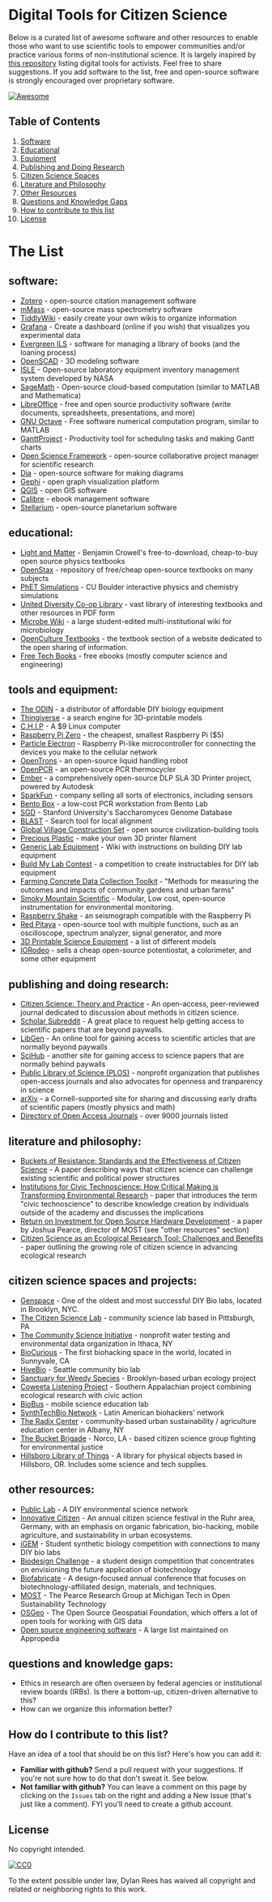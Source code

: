 # Digital Tools for Citizen Science

Below is a curated list of awesome software and other resources to enable those who want to use scientific tools to empower communities and/or practice various forms of non-institutional science.  It is largely inspired by [this repository](https://github.com/drewrwilson/toolsforactivism) listing digital tools for activists.  Feel free to share suggestions. If you add software to the list, free and open-source software is strongly encouraged over proprietary software.

[![Awesome](https://cdn.rawgit.com/sindresorhus/awesome/d7305f38d29fed78fa85652e3a63e154dd8e8829/media/badge.svg)](https://github.com/sindresorhus/awesome)

## Table of Contents

  1. [Software](#software)
  2. [Educational](#educational)
  2. [Equipment](#tools-and-equipment)
  3. [Publishing and Doing Research](#publishing-and-doing-research)
  4. [Citizen Science Spaces](#citizen-science-spaces-and-projects)
  5. [Literature and Philosophy](#literature-and-philosophy)
  5. [Other Resources](#other-resources)
  6. [Questions and Knowledge Gaps](#questions-and-knowledge-gaps)
  7. [How to contribute to this list](#how-do-I-contribute-to-to-this-list)
  8. [License](#license)

# The List

## software:

 * [Zotero](https://www.zotero.org/) - open-source citation management software
 * [mMass](http://www.mmass.org/) - open-source mass spectrometry software
 * [TiddlyWiki](http://tiddlywiki.com/) - easily create your own wikis to organize information
 * [Grafana](http://grafana.org/) - Create a dashboard (online if you wish) that visualizes you experimental data
 * [Evergreen ILS](http://evergreen-ils.org/) - software for managing a library of books (and the loaning process)
 * [OpenSCAD](http://www.openscad.org/) - 3D modeling software
 * [ISLE](https://github.com/nasa/isle) - Open-source laboratory equipment inventory management system developed by NASA
 * [SageMath](https://cloud.sagemath.com/) - Open-source cloud-based computation (similar to MATLAB and Mathematica)
 * [LibreOffice](https://en.wikipedia.org/wiki/LibreOffice) - free and open source productivity software (write documents, spreadsheets, presentations, and more)
 * [GNU Octave](https://www.gnu.org/software/octave/) - Free software numerical computation program, similar to MATLAB
 * [GanttProject](http://www.ganttproject.biz/) - Productivity tool for scheduling tasks and making Gantt charts
 * [Open Science Framework](https://osf.io/) - open-source collaborative project manager for scientific research
 * [Dia](http://dia-installer.de/) - open-source software for making diagrams
 * [Gephi](https://gephi.org/) - open graph visualization platform
 * [QGIS](http://www.qgis.org/en/site/) - open GIS software
 * [Calibre](http://calibre-ebook.com/) - ebook management software
 * [Stellarium](http://www.stellarium.org/) - open-source planetarium software
 
## educational:
 * [Light and Matter](http://lightandmatter.com/) - Benjamin Crowell's free-to-download, cheap-to-buy open source physics textbooks
 * [OpenStax](https://openstax.org/) - repository of free/cheap open-source textbooks on many subjects
 * [PhET Simulations](https://phet.colorado.edu/en/simulations/category/chemistry) - CU Boulder interactive physics and chemistry simulations
 * [United Diversity Co-op Library](http://library.uniteddiversity.coop/) - vast library of interesting textbooks and other resources in PDF form
 * [Microbe Wiki](https://microbewiki.kenyon.edu/index.php/MicrobeWiki) - a large student-edited multi-institutional wiki for microbiology
 * [OpenCulture Textbooks](http://www.openculture.com/free_textbooks) - the textbook section of a website dedicated to the open sharing of information.
 * [Free Tech Books](http://www.freetechbooks.com/categories) - free ebooks (mostly computer science and engineering)


## tools and equipment:

 * [The ODIN](http://www.the-odin.com/) - a distributor of affordable DIY biology equipment
 * [Thingiverse](https://www.thingiverse.com/) - a search engine for 3D-printable models
 * [C.H.I.P](https://getchip.com/pages/chip) - A $9 Linux computer
 * [Raspberry Pi Zero](https://www.raspberrypi.org/products/pi-zero/) - the cheapest, smallest Raspberry Pi ($5)
 * [Particle Electron](https://www.particle.io/products/hardware/electron-cellular-dev-kit?) - Raspberry Pi-like microcontroller for connecting the devices you make to the cellular network
 * [OpenTrons](http://opentrons.com/) - an open-source liquid handling robot
 * [OpenPCR](http://openpcr.org/) - an open-source PCR thermocycler
 * [Ember](https://ember.autodesk.com/) - a comprehensively open-source DLP SLA 3D Printer project, powered by Autodesk
 * [SparkFun](https://www.sparkfun.com/) - company selling all sorts of electronics, including sensors
 * [Bento Box](https://www.bento.bio/) - a low-cost PCR workstation from Bento Lab
 * [SGD](www.yeastgenome.org) - Stanford University's Saccharomyces Genome Database
 * [BLAST](http://blast.ncbi.nlm.nih.gov/Blast.cgi) - Search tool for local alignment
 * [Global Village Construction Set](http://opensourceecology.org/gvcs/gvcs-machine-index/) - open source civilization-building tools
 * [Precious Plastic](https://preciousplastic.com/en/videos/build/extrusion/) - make your own 3D printer filament
 * [Generic Lab Equipment](http://hackteria.org/wiki/Generic_Lab_Equipment) - Wiki with instructions on building DIY lab equipment
 * [Build My Lab Contest](http://www.instructables.com/contest/buildmylab/) - a competition to create instructables for DIY lab equipment
 * [Farming Concrete Data Collection Toolkit](https://farmingconcrete.org/toolkit/) - "Methods for measuring the outcomes and impacts of community gardens and urban farms"
 * [Smoky Mountain Scientific](http://www.smokymtsci.com/) - Modular, Low cost, open-source instrumentation for environmental monitoring.
 * [Raspberry Shake](https://www.kickstarter.com/projects/angelrodriguez/raspberry-shake-your-personal-seismograph) - an seismograph compatible with the Raspberry Pi
 * [Red Pitaya](http://redpitaya.com/) - open-source tool with multiple functions, such as an oscilloscope, spectrum analyzer, signal generator, and more
 * [3D Printable Science Equipment](http://www.appropedia.org/3D_printable_science_equipment) - a list of different models
 * [IORodeo](http://iorodeo.com/) - sells a cheap open-source potentiostat, a colorimeter, and some other equipment

## publishing and doing research:

 * [Citizen Science: Theory and Practice](http://theoryandpractice.citizenscienceassociation.org/) - An open-access, peer-reviewed journal dedicated to discussion about methods in citizen science.
 * [Scholar Subreddit](https://www.reddit.com/r/scholar) - A great place to request help getting access to scientific papers that are beyond paywalls.
 * [LibGen](http://libgen.io/) - An online tool for gaining access to scientific articles that are normally beyond paywalls
 * [SciHub](http://sci-hub.bz/) - another site for gaining access to science papers that are normally behind paywalls
 * [Public Library of Science (PLOS)](https://plos.org/) - nonprofit organization that publishes open-access journals and also advocates for openness and tranparency in science
 * [arXiv](http://arxiv.org/) - a Cornell-supported site for sharing and discussing early drafts of scientific papers (mostly physics and math)
 * [Directory of Open Access Journals](https://doaj.org/) - over 9000 journals listed
 
## literature and philosophy:
 * [Buckets of Resistance: Standards and the Effectiveness of Citizen Science](https://www.academia.edu/7622292/Buckets_of_Resistance_Standards_and_the_Effectiveness_of_Citizen_Science?auto=download) - A paper describing ways that citizen science can challenge existing scientific and political power structures
 * [Institutions for Civic Technoscience: How Critical Making is Transforming Environmental Research](https://www.researchgate.net/publication/263120833_Institutions_for_Civic_Technoscience_How_Critical_Making_is_Transforming_Environmental_Research) - paper that introduces the term "civic technoscience" to describe knowledge creation by individuals outside of the academy and discusses the implications
 * [Return on Investment for Open Source Hardware Development](https://www.academia.edu/13799962/Return_on_Investment_for_Open_Source_Hardware_Development?auto=download) - a paper by Joshua Pearce, director of MOST (see "other resources" section)
 * [Citizen Science as an Ecological Research Tool: Challenges and Benefits](http://www.jstor.org/stable/pdf/27896218.pdf) - paper outlining the growing role of citizen science in advancing ecological research
 
## citizen science spaces and projects:
 * [Genspace](http://genspace.org/) - One of the oldest and most successful DIY Bio labs, located in Brooklyn, NYC.
 * [The Citizen Science Lab](http://www.thecitizensciencelab.org/) - community science lab based in Pittsburgh, PA
 * [The Community Science Initiative](http://www.communityscience.org/) - nonprofit water testing and environmental data organization in Ithaca, NY
 * [BioCurious](http://biocurious.org/) - The first biohacking space in the world, located in Sunnyvale, CA
 * [HiveBio](http://hivebio.org/) - Seattle community bio lab
 * [Sanctuary for Weedy Species](http://ellieirons.com/projects/sanctuary/) - Brooklyn-based urban ecology project
 * [Coweeta Listening Project](https://listening.coweeta.uga.edu/#) - Southern Appalachian project combining ecological research with civic action
 * [BioBus](http://www.biobus.org/) - mobile science education lab
 * [SynthTechBio Network](http://www.syntechbio.com/) - Latin American biohackers' network
 * [The Radix Center](https://radixcenter.org/) - community-based urban sustainability / agriculture education center in Albany, NY
 * [The Bucket Brigade](http://www.labucketbrigade.org/) - Norco, LA - based citizen science group fighting for environmental justice
 * [Hillsboro Library of Things](http://hillsboro-oregon.gov/index.aspx?page=1529) - A library for physical objects based in Hillsboro, OR.  Includes some science and tech supplies.

## other resources:
 * [Public Lab](https://publiclab.org/) - A DIY environmental science network
 * [Innovative Citizen](http://www.innovative-citizen.de/) - An annual citizen science festival in the Ruhr area, Germany, with an emphasis on organic fabrication, bio-hacking, mobile agriculture, and sustainability in urban ecosystems. 
 * [iGEM](http://igem.org/Main_Page) - Student synthetic biology competition with connections to many DIY bio labs
 * [Biodesign Challenge](http://biodesignchallenge.org/) - a student design competition that concentrates on envisioning the future application of biotechnology
 * [Biofabricate](http://www.biofabricate.co/) - A design-focused annual conference that focuses on biotechnology-affiliated design, materials, and techniques.
 * [MOST](http://www.appropedia.org/Category:MOST) - The Pearce Research Group at Michigan Tech in Open Sustainability Technology
 * [OSGeo](http://www.osgeo.org/) - The Open Source Geospatial Foundation, which offers a lot of open tools for working with GIS data
 * [Open source engineering software](http://www.appropedia.org/Open_source_engineering_software#Software_Listing) - A large list maintained on Appropedia
 
## questions and knowledge gaps:

* Ethics in research are often overseen by federal agencies or institutional review boards (IRBs). Is there a bottom-up, citizen-driven alternative to this?
* How can we organize this information better?
 
## How do I contribute to this list?

Have an idea of a tool that should be on this list? Here's how you can add it:
 * **Familiar with github?** Send a pull request with your suggestions. If you're not sure how to do that don't sweat it. See below.
 * **Not familiar with github?** You can leave a comment on this page by clicking on the `Issues` tab on the right and adding a New Issue (that's just like a comment). FYI you'll need to create a github account.

## License

No copyright intended.

[![CC0](https://i.creativecommons.org/p/zero/1.0/88x31.png)](https://creativecommons.org/publicdomain/zero/1.0/)

To the extent possible under law, Dylan Rees has waived all copyright and related or neighboring rights to this work.
